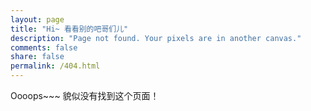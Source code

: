 ```yaml
---
layout: page
title: "Hi~ 看看别的吧哥们儿"
description: "Page not found. Your pixels are in another canvas."
comments: false
share: false
permalink: /404.html
---  
```


Oooops~~~ 貌似没有找到这个页面！

<script type="text/javascript">
  var GOOG_FIXURL_LANG = 'en';
  var GOOG_FIXURL_SITE = '{{ site.url }}'
</script>
<script type="text/javascript"
  src="//linkhelp.clients.google.com/tbproxy/lh/wm/fixurl.js">
</script>